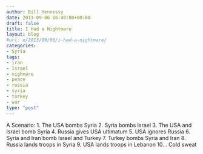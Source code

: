 ```yaml
---
author: Bill Hennessy
date: 2013-09-06 16:48:00+00:00
draft: false
title: I Had a Nightmare
layout: blog
#url: e/2013/09/06/i-had-a-nightmare/
categories:
- Syria
tags:
- iran
- Israel
- nighmare
- peace
- russia
- syria
- turkey
- war
type: "post"
---
```


A Scenario:   1. The USA bombs Syria    2. Syria bombs Israel    3. The USA and Israel bomb Syria    4. Russia gives USA ultimatum    5. USA ignores Russia    6. Syria and Iran bomb Israel and Turkey    7. Turkey bombs Syria and Iran    8. Russia lands troops in Syria    9. USA lands troops in Lebanon    10. . Cold sweat
